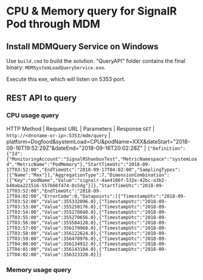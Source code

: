 # CPU & Memory query for SignalR Pod through MDM

## Install MDMQuery Service on Windows

Use `build.cmd` to build the solution. "QueryAPI" folder contains the final binary: `MDMSystemLoadQueryService.exe`.

Execute this exe, which will listen on 5353 port.

## REST API to query

### CPU usage query

HTTP Method | Request URL | Parameters | Response
`GET` | `http://<dnsname-or-ip>:5353/mdm/query` | platform=Dogfood&systemLoad=CPU&podName=XXX&dateStart="2018-09-16T19:52:29Z"&dateEnd="2018-09-16T20:02:28Z" | `{"Definition":{"Id":{"MonitoringAccount":"SignalRShoeboxTest","MetricNamespace":"systemLoad","MetricName":"PodMemory"},"StartTimeUtc":"2018-09-17T03:52:00","EndTimeUtc":"2018-09-17T04:02:00","SamplingTypes":[{"Name":"Max"}],"AggregationType":7,"DimensionCombination":[{"Key":"podName","Value":"signalr-4ae4106f-532e-42bc-a3b2-b40aba221516-557b66f474-8s5dg"}]},"StartTimeUtc":"2018-09-17T03:52:00","EndTimeUtc":"2018-09-17T04:02:00","ErrorCode":0,"Datapoints":[{"TimestampUtc":"2018-09-17T03:52:00","Value":355332096.0},{"TimestampUtc":"2018-09-17T03:53:00","Value":355250176.0},{"TimestampUtc":"2018-09-17T03:54:00","Value":355278848.0},{"TimestampUtc":"2018-09-17T03:55:00","Value":355270656.0},{"TimestampUtc":"2018-09-17T03:56:00","Value":355504128.0},{"TimestampUtc":"2018-09-17T03:57:00","Value":356179968.0},{"TimestampUtc":"2018-09-17T03:58:00","Value":356122624.0},{"TimestampUtc":"2018-09-17T03:59:00","Value":356478976.0},{"TimestampUtc":"2018-09-17T04:00:00","Value":356134912.0},{"TimestampUtc":"2018-09-17T04:01:00","Value":356143104.0},{"TimestampUtc":"2018-09-17T04:02:00","Value":356323328.0}]}`

### Memory usage query
